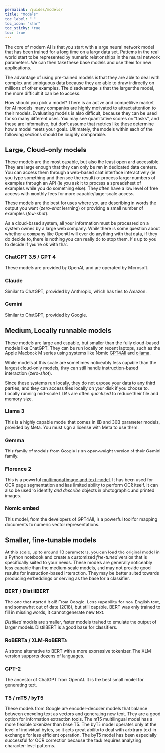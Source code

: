 ```yaml
---
permalink: /guides/models/
title: "Models"
toc_label: " "
toc_icon: "star"
toc_sticky: true
toc: true
---
```


The core of modern AI is that you start with a large neural network model that has been trained for a long time on a large data set. Patterns in the real world start to be represented by numeric relationships in the neural network parameters. We can then take these base models and use them for new applications.

The advantage of using pre-trained models is that they are able to deal with complex and ambiguous data because they are able to draw indirectly on millions of other examples. The disadvantage is that the larger the model, the more difficult it can be to access. 

How should you pick a model? There is an active and competitive market for AI models; many companies are highly motivated to attract attention to their models. Evaluating models is also difficult, because they can be used for so many different uses. You may see quantitative scores on "tasks", and these are informative, but don't assume that metrics like these determine how a model meets your goals. Ultimately, the models within each of the following sections should be roughly comparable.

## Large, Cloud-only models

These models are the most capable, but also the least open and accessible. They are large enough that they can only be run in dedicated data centers.
You can access them through a web-based chat interface interactively (ie you type something and then see the result) or process larger numbers of examples through an API (ie you ask it to process a spreadsheet of examples while you do something else).
They often have a low level of free access with monthly fees for more capable/large-scale access.

These models are the best for uses where you are describing in words the output you want (*zero-shot* learning) or providing a small number of examples (*few-shot*).

As a cloud-based system, all your information must be processed on a system owned by a large web company. While there is some question about whether a company like OpenAI will ever do anything with that data, if they do decide to, there is nothing you can really do to stop them. It's up to you to decide if you're ok with that.

### ChatGPT 3.5 / GPT 4

These models are provided by OpenAI, and are operated by Microsoft.

### Claude

Similar to ChatGPT, provided by Anthropic, which has ties to Amazon.

### Gemini

Similar to ChatGPT, provided by Google.

## Medium, Locally runnable models

These models are large and capable, but smaller than the fully cloud-based models like ChatGPT. They can be run locally on recent laptops, such as the Apple Macbook M series using systems like Nomic [GPT4All](https://www.nomic.ai/gpt4all) and [ollama](https://ollama.com/).

While models at this scale are sometimes noticeably less capable than the largest cloud-only models, they can still handle instruction-based interaction (*zero-shot*).

Since these systems run locally, they do not expose your data to any third parties, and they can access files locally on your disk if you choose to.
Locally running mid-scale LLMs are often *quantized* to reduce their file and memory size.

### Llama 3

This is a highly capable model that comes in 8B and 30B parameter models, provided by Meta. You must sign a license with Meta to use them.

### Gemma

This family of models from Google is an open-weight version of their Gemini family.

### Florence 2

This is a powerful [multimodal image and text model](https://huggingface.co/microsoft/Florence-2-large/blob/main/sample_inference.ipynb). It has been used for OCR page segmentation and has limited ability to perform OCR itself. It can also be used to identify *and describe* objects in photographic and printed images.

### Nomic embed

This model, from the developers of GPT4All, is a powerful tool for mapping documents to numeric vector representations.

## Smaller, fine-tunable models

At this scale, up to around 1B parameters, you can load the original model in a Python notebook and create a customized *fine-tuned* version that is specifically suited to your needs.
These models are generally noticeably less capable than the medium-scale models, and may not provide good results for instruction-based interaction.
They may be better suited towards producing embeddings or serving as the base for a classifier.

### BERT / DistillBERT

The one that started it all! From Google. Less capability for non-English text, and somewhat out of date (2018), but still capable. BERT was only trained to fill in missing words, it cannot generate new text.

*Distilled* models are smaller, faster models trained to emulate the output of larger models. DistilBERT is a good base for classifiers.

### RoBERTa / XLM-RoBERTa

A strong alternative to BERT with a more expressive tokenizer. The XLM version supports dozens of languages.

### GPT-2

The ancestor of ChatGPT from OpenAI. It is the best small model for generating text.

### T5 / mT5 / byT5

These models from Google are encoder-decoder models that balance between encoding text as vectors and generating new text. They are a good option for information extraction tools. The mT5 multilingual model has a more flexible tokenizer than base T5. The byT5 model operates only at the level of individual bytes, so it gets great ability to deal with arbitrary text in exchange for less efficient operation. The byT5 model has been especially successful for OCR correction because the task requires analyzing character-level patterns. 


